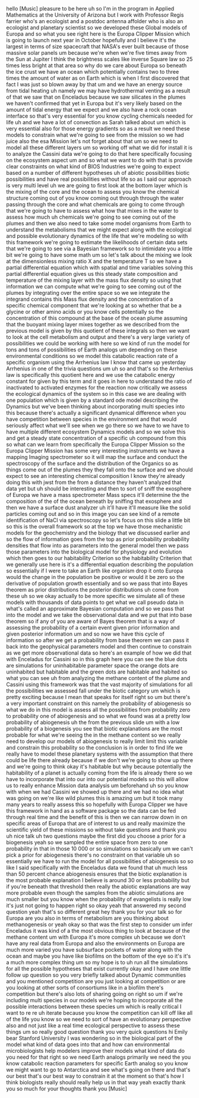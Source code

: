 hello [Music] pleasure to be here uh so I'm in the program in Applied Mathematics at the University of Arizona but I work with Professor Regis farrier who's an ecologist and a postdoc antenna affolder who is also an ecologist and planetary scientist so we developed these Global models of Europa and so what you see right here is the Europa Clipper Mission which is going to launch next year in October hopefully and I believe it's the largest in terms of size spacecraft that NASA's ever built because of those massive solar panels um because we're when we're five times away from the Sun at Jupiter I think the brightness scales like inverse Square law so 25 times less bright at that area so why do we care about Europa so beneath the ice crust we have an ocean which potentially contains two to three times the amount of water as on Earth which is when I first discovered that fact I was just so blown away by that um and we have an energy source from tidal heating uh namely we may have hydrothermal venting as a result of that we saw that on Enceladus because we saw silicates in the plumes we haven't confirmed that yet in Europa but it's very likely based on the amount of tidal energy that we expect and we also have a rock ocean interface so that's very essential for you know cycling chemicals needed for life uh and we have a lot of convection as Sarah talked about um which is very essential also for those energy gradients so as a result we need these models to constrain what we're going to see from the mission so we had juice also the esa Mission let's not forget about that um so we need to model all these different layers um so working off what we did for install it is to analyze the Cassini data we're going to do that here specifically focusing on the ecosystem aspect um and so what we want to do with that is provide clear constraints on what kind of BIOS Industries we're going to expect based on a number of different hypotheses uh of abiotic possibilities biotic possibilities and have real possibilities without life so as I said our approach is very multi level uh we are going to first look at the bottom layer which is the mixing of the core and the ocean to assess you know the chemical structure coming out of you know coming out through through the water passing through the core and what chemicals are going to come through that we're going to have to assess what how that mixes in the water to assess how much uh chemicals we're going to see coming out of the plumes and then we also need to take some model organisms from Earth to understand the metabolisms that we might expect along with the ecological and possible evolutionary dynamics of the life that we're modeling so with this framework we're going to estimate the likelihoods of certain data sets that we're going to see via a Bayesian framework so to intimidate you a little bit we're going to have some math um so let's talk about the mixing we look at the dimensionless mixing ratio X and the temperature T so we have a partial differential equation which with spatial and time variables solving this partial differential equation gives us this steady state composition and temperature of the mixing layer with the mass flux density so using that information we can compute what we're going to see coming out of the plumes by integrating over the entire space so we we integrate the integrand contains this Mass flux density and the concentration of a specific chemical component that we're looking at so whether that be a glycine or other amino acids or you know cells potentially so the concentration of this compound at the base of the ocean plume assuming that the buoyant mixing layer mixes together as we described from the previous model is given by this quotient of these integrals so then we want to look at the cell metabolism and output and there's a very large variety of possibilities we could be working with here so we kind of run the model for tons and tons of possibilities of Earth analogs um depending on these environmental conditions so we model this catabolic reaction rate of a specific organism using the Arrhenius law I know that came up yesterday Arrhenius in one of the trivia questions um uh so and that's so the Arrhenius law is specifically this quotient here and we use the catabolic energy constant for given by this term and it goes in here to understand the ratio of inactivated to activated enzymes for the reaction now critically we assess the ecological dynamics of the system so in this case we are dealing with one population which is given by a standard ode model describing the Dynamics but we've been thinking about incorporating multi species into this because there's actually a significant dynamical difference when you have competition between species in the environment and that would seriously affect what we'll see when we go there so we have to we have to have multiple different ecosystem Dynamics models and so we solve this and get a steady state concentration of a specific uh compound from this so what can we learn from specifically the Europa Clipper Mission so the Europa Clipper Mission has some very interesting instruments we have a mapping Imaging spectrometer so it will map the surface and conduct the spectroscopy of the surface and the distribution of the Organics so as things come out of the plumes they they fall onto the surface and we should expect to see an interesting chemical composition I know they're already doing this with jwst from the from a distance they haven't analyzed that data yet but uh should be interesting and then to sort of sniff the exosphere of Europa we have a mass spectrometer Mass specs it'll determine the the composition of the of the ocean beneath by sniffing that exosphere and then we have a surface dust analyzer uh it'll have it'll measure like the solid particles coming out and so in this image you can see kind of a remote identification of NaCl via spectroscopy so let's focus on this slide a little bit so this is the overall framework so at the top we have those mechanistic models for the geochemistry and the biology that we discussed earlier and so the flow of information goes from the top as prior probability probability densities that flow into as parameters into the general model then we pass those parameters into the biological model for physiology and evolution which then goes to our habitability Criterion so the habitability Criterion that we generally use here is it's a differential equation describing the population so essentially if I were to take an Earth like organism drop it onto Europa would the change in the population be positive or would it be zero so the derivative of population growth essentially and so we pass that into Bayes theorem as prior distributions the posterior distributions uh come from these uh so we okay actually to be more specific we simulate all of these models with thousands of data points to get what we call pseudo data in what's called an approximate Bayesian computation and so we pass that into the model and we take the observational data and we put that into base theorem so if any of you are aware of Bayes theorem that is a way of assessing the probability of a certain event given prior information and given posterior information um and so now we have this cycle of information so after we get a probability from base theorem we can pass it back into the geophysical parameters model and then continue to constrain as we get more observational data so here's an example of how we did that with Enceladus for Cassini so in this graph here you can see the blue dots are simulations for uninhabitable parameter space the orange dots are uninhabited but habitable and the green dots are habitable and habited so what you can see uh from analyzing the methane content of the plume and Cassini using this framework was that the vast majority of simulations for all the possibilities we assessed fall under the biotic category um which is pretty exciting because I mean that speaks for itself right so um but there's a very important constraint on this namely the probability of abiogenesis so what we do in this model is assess all the possibilities from probability zero to probability one of abiogenesis and so what we found was at a pretty low probability of abiogenesis uh the from the previous slide um with a low probability of a biogenesis you see that biotic explanations are the most probable for what we're seeing the in the methane content so we really need to develop our models of abiogenesis to really limit limit this variable and constrain this probability so the conclusion is in order to find life we really have to model these planetary systems with the assumption that there could be life there already because if we don't we're going to show up there and we're going to think okay it's habitable but why because potentially the habitability of a planet is actually coming from the life is already there so we have to incorporate that into our into our potential models so this will allow us to really enhance Mission data analysis um beforehand uh so you know with when we had Cassini we showed up there and we had no idea what was going on we're like wild plumes this is amazing um but it took many many years to really assess this so hopefully with Europa Clipper we have this framework in hand as a software package so the data can be fed through real time and the benefit of this is then we can narrow down in on specific areas of Europa that are of interest to us and really maximize the scientific yield of these missions so without take questions and thank you uh nice talk uh two questions maybe the first did you choose a prior for a biogenesis yeah so we sampled the entire space from zero to one probability in that in those 10 000 or so simulations so basically um we can't pick a prior for abiogenesis there's no constraint on that variable uh so essentially we have to run the model for all possibilities of abiogenesis so so like I said specifically with the Enceladus data we found that uh much less than 50 percent chance abiogenesis ensures that the biotic explanation is the most probable explanation I believe is around 30 or less probability but if you're beneath that threshold then really the abiotic explanations are way more probable even though the samples from the abiotic simulations are much smaller but you know when the probability of evangelists is really low it's just not going to happen right so okay yeah that answered my second question yeah that's so different great hey thank you for your talk so for Europa are you also in terms of metabolism are you thinking about methanogenesis or yeah okay so that was the first step to consider um infer Enceladus it was kind of a the most obvious thing to look at because of the methane content um with Europa it's more complex uh because we don't have any real data from Europa and also the environments on Europa are much more varied you have subsurface pockets of water along with the ocean and maybe you have like biofilms on the bottom of the eye so it's it's a much more complex thing um so my hope is to uh run all the simulations for all the possible hypotheses that exist currently okay and I have one little follow up question so you very briefly talked about Dynamic communities and you mentioned competition are you just looking at competition or are you looking at other sorts of consortiums like in a biofilm there's competition but there's also lots of sharing going on right so um if we're including multi species in our models we're hoping to incorporate all the possible interactions between these species um which is really critical I want to re re uh iterate because you know the competition can kill off like all of the life you know so we need to sort of have an evolutionary perspective also and not just like a real time ecological perspective to assess these things um so really good question thank you very quick questions hi Emily bear Stanford University I was wondering so in the biological part of the model what kind of data goes into that and how can environmental microbiologists help modelers improve their models what kind of data do you need for that right so we need Earth analogs primarily we need the you know catabolic reaction parameters for specific Earth analog so you know we might want to go to Antarctica and see what's going on there and that's our best that's our best way to constrain it at the moment so that's how I think biologists really should really help us in that way yeah exactly thank you so much for your thoughts thank you [Music]